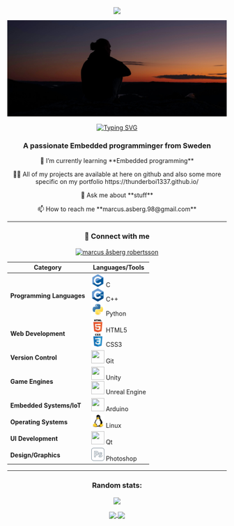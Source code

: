 <p align="center">
<a href="https://www.fontspace.com/category/marvel">
  <img align="center" src="https://see.fontimg.com/api/renderfont4/7BeAw/eyJyIjoiZnMiLCJoIjo0NiwidyI6MTAwMCwiZnMiOjQ2LCJmZ2MiOiIjRTQ1MjUwIiwiYmdjIjoiI0ZGRTYzOCIsInQiOjF9/dGhlIE1JR0hUWSBUSFVOREVSQk9J/love-and-thunder.png" />
</a>

![alt text](https://github.com/Thunderboi1337/Thunderboi1337/blob/main/DSCF5795.jpg)


<p align="center">
<a href="https://git.io/typing-svg"><img src="https://readme-typing-svg.demolab.com?font=Fira+Code&size=25&pause=1000&color=E45250&repeat=false&random=false&width=667&lines=%E7%B4%99%E5%82%B7%3A+%E6%9C%A8%E3%81%AE%E6%9C%80%E5%BE%8C%E3%81%AE%E5%BE%A9%E8%AE%90%E3%81%AE%E7%9E%AC%E9%96%93;Pappercut%3A+A+tree%E2%80%99s+final+moment+of+revenge." alt="Typing SVG" /></a>
</p>
<h3 align="center">A passionate Embedded programminger from Sweden</h3>

<p align="center">
🌱 I’m currently learning **Embedded programming**
</p>
<p align="center">
👨‍💻 All of my projects are available at here on github and also some more specific on my portfolio https://thunderboi1337.github.io/
</p>
<p align="center">
💬 Ask me about **stuff**
</p>
<p align="center">
📫 How to reach me **marcus.asberg.98@gmail.com**
</p>

________________________________________________________
<h3 align="center">🔗 Connect with me</h3>
<p align="center">
<a href="https://www.linkedin.com/in/marcus-%C3%A5sberg-robertsson-641173113/" target="blank"><img align="center" src="https://raw.githubusercontent.com/rahuldkjain/github-profile-readme-generator/master/src/images/icons/Social/linked-in-alt.svg" alt="marcus åsberg robertsson" height="30" width="40" /></a>
</p>

| **Category**               | **Languages/Tools**                                                                                                                                                                        |
|----------------------------|---------------------------------------------------------------------------------------------------------------------------------------------------------------------------------------------|
| **Programming Languages**   | <img src="https://raw.githubusercontent.com/devicons/devicon/master/icons/c/c-original.svg" width="30" height="30"/> C <br> <img src="https://raw.githubusercontent.com/devicons/devicon/master/icons/cplusplus/cplusplus-original.svg" width="30" height="30"/> C++ <br> <img src="https://raw.githubusercontent.com/devicons/devicon/master/icons/python/python-original.svg" width="30" height="30"/> Python |
| **Web Development**         | <img src="https://raw.githubusercontent.com/devicons/devicon/master/icons/html5/html5-original-wordmark.svg" width="30" height="30"/> HTML5 <br> <img src="https://raw.githubusercontent.com/devicons/devicon/master/icons/css3/css3-original-wordmark.svg" width="30" height="30"/> CSS3                                                         |
| **Version Control**         | <img src="https://www.vectorlogo.zone/logos/git-scm/git-scm-icon.svg" width="30" height="30"/> Git                                                                                                                         |
| **Game Engines**            | <img src="https://www.vectorlogo.zone/logos/unity3d/unity3d-icon.svg" width="30" height="30"/> Unity <br> <img src="https://raw.githubusercontent.com/kenangundogan/fontisto/036b7eca71aab1bef8e6a0518f7329f13ed62f6b/icons/svg/brand/unreal-engine.svg" width="30" height="30"/> Unreal Engine                                           |
| **Embedded Systems/IoT**    | <img src="https://cdn.worldvectorlogo.com/logos/arduino-1.svg" width="30" height="30"/> Arduino                                                                                                                       |
| **Operating Systems**       | <img src="https://raw.githubusercontent.com/devicons/devicon/master/icons/linux/linux-original.svg" width="30" height="30"/> Linux                                                                                     |
| **UI Development**          | <img src="https://upload.wikimedia.org/wikipedia/commons/0/0b/Qt_logo_2016.svg" width="30" height="30"/> Qt                                                                                                               |
| **Design/Graphics**         | <img src="https://raw.githubusercontent.com/devicons/devicon/master/icons/photoshop/photoshop-line.svg" width="30" height="30"/> Photoshop                                                                         |


______________________________________________________

<h3 align="center">Random stats:</h3>
<p align="center">
<a href="https://github.com/thunderboi1337/github-readme-stats">
   <img height=200 align="center" src="https://github-readme-streak-stats.herokuapp.com/?username=Thunderboi1337&theme=tokyonight" />
</a>
  
</p>
<p align="center">
<a href="https://github.com/thunderboi1337/github-readme-stats">
  <img height=200 align="center" src="https://github-readme-stats.vercel.app/api?username=thunderboi1337&theme=tokyonight" />
</a>
 

<a href="https://github.com/thunderboi1337/convoychat">
  <img height=200 align="center" src="https://github-readme-stats.vercel.app/api/top-langs/?username=thunderboi1337&theme=tokyonight&layout=compact" />
</a>
  </p>

